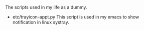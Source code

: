 The scripts used in my life as a dummy.

* etc/trayicon-appt.py
  This script is used in my emacs to show notification in linux systray.
